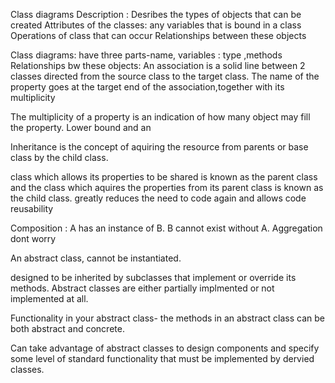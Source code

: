 Class diagrams
Description : Desribes the types of objects that can be created
Attributes of the classes: any variables that is bound in a class
Operations of class that can occur
Relationships between these objects

Class diagrams: have three parts-name, variables : type ,methods
Relationships bw these objects:
An association is a solid line between  2 classes directed from the source class to the target class. The name of the property goes at the target end of the association,together with its multiplicity

The multiplicity of a property is an indication of how many object may fill the property. Lower bound and an 


Inheritance is the concept of aquiring the resource from parents or base class by the child class.

class which allows its properties to be shared is known as the parent class and the class which aquires the properties from its parent class is known as the child class.
greatly reduces the need to code again and allows code reusability

Composition : A has an instance of B. B cannot exist without A.
Aggregation dont worry

An abstract class, cannot be instantiated.

designed to be inherited by subclasses that implement or override its methods.
Abstract classes are either partially implmented or not implemented at all.

Functionality in your abstract class- the methods in an abstract class can be both abstract and concrete.

Can take advantage of abstract classes to design components and specify some level of standard functionality that must be implemented by dervied classes.
